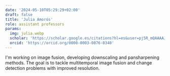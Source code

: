 ```yaml
---
date: '2024-05-10T05:29:29+02:00'
draft: false
title: 'Julia Amorós'
role: assistant professors
params:
  img: julia.webp
  scholar: 'https://scholar.google.es/citations?hl=es&user=pj5R_mQAAAAJ'
  orcid: 'https://orcid.org/0000-0003-0876-8340'
---
```


I'm working on image fusion, developing downscaling and pansharpening methods. The goal is to tackle multitemporal image fusion and change detection problems with improved resolution.
